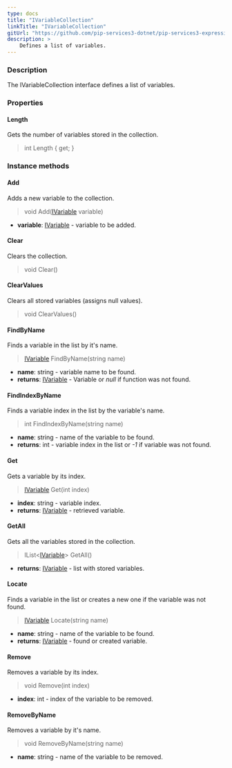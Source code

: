 ```yaml
---
type: docs
title: "IVariableCollection"
linkTitle: "IVariableCollection"
gitUrl: "https://github.com/pip-services3-dotnet/pip-services3-expressions-dotnet"
description: > 
    Defines a list of variables.
---
```


### Description

The IVariableCollection interface defines a list of variables.


### Properties

#### Length
Gets the number of variables stored in the collection.

> int Length { get; }


### Instance methods

#### Add
Adds a new variable to the collection.

> void Add([IVariable](../ivariable) variable)

- **variable**: [IVariable](../ivariable) - variable to be added.


#### Clear
Clears the collection.

> void Clear()


#### ClearValues
Clears all stored variables (assigns null values).

> void ClearValues()


#### FindByName
Finds a variable in the list by it's name.

> [IVariable](../ivariable) FindByName(string name)

- **name**: string - variable name to be found.
- **returns**: [IVariable](../ivariable) - Variable or *null* if function was not found.

#### FindIndexByName
Finds a variable index in the list by the variable's name. 

> int FindIndexByName(string name)

- **name**: string - name of the variable to be found.
- **returns**: int - variable index in the list or *-1* if variable was not found.


#### Get
Gets a variable by its index.

> [IVariable](../ivariable) Get(int index)

- **index**: string - variable index.
- **returns**: [IVariable](../ivariable) - retrieved variable.

#### GetAll
Gets all the variables stored in the collection.

> IList<[IVariable](../ivariable)> GetAll()

- **returns**: [IVariable](../ivariable) - list with stored variables.

#### Locate
Finds a variable in the list or creates a new one if the variable was not found.

> [IVariable](../ivariable) Locate(string name)

- **name**: string - name of the variable to be found.
- **returns**: [IVariable](../ivariable) - found or created variable.

#### Remove
Removes a variable by its index.

> void Remove(int index)

- **index**: int - index of the variable to be removed.

#### RemoveByName
Removes a variable by it's name.

> void RemoveByName(string name)

- **name**: string - name of the variable to be removed.
